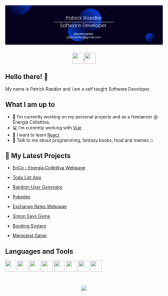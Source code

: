 # [![Header](https://github.com/Readpato/Readpato/blob/main/readme-images/patrickraedler-banner.png "Header")](https://github.com/Readpato)

<p align="center">
  <a href="https://twitter.com/patoraedler">
    <img src="https://cdn.jsdelivr.net/gh/devicons/devicon/icons/twitter/twitter-original.svg" align="center" height="35" width="35"/>
  </a>
  <a href="https://www.linkedin.com/in/patrickraedler/">
    <img src="https://cdn.jsdelivr.net/gh/devicons/devicon/icons/linkedin/linkedin-original.svg" align="center" height="35" width="35" />
  </a>
</p>

## Hello there! 👋

My name is Patrick Raedler and I am a self taught Software Developer.

## What I am up to

- 🔭 I’m currently working on my personal projects and as a freelancer @ Energia Collettiva.
- :computer: I’m currently working with [Vue](https://vuejs.org/).
- 🌱 I want to learn [React](https://reactjs.org/).
- 💬 Talk to me about programming, fantasy books, food and memes :)

## 📕 My Latest Projects

- <a href="https://github.com/Readpato/EnCoWebPage">EnCo - Energia Collettiva Webpage</a>

- <a href="https://readpato.github.io/vue-todo-list/">Todo List App</a>

- <a href="https://readpato.github.io/random-user-generator/">Random User Generator</a>

- <a href="https://readpato.github.io/pokedex/">Pokedex</a>

- <a href="https://readpato.github.io/exchange-rates-webpage/">Exchange Rates Webpage</a>

- <a href="https://readpato.github.io/game-simon-says/">Simon Says Game</a>

- <a href="https://github.com/Readpato/bookingSystem">Booking System</a>

- <a href="https://readpato.github.io/memotest-game/">Memotest Game</a>

## Languages and Tools 
<p align="left">
  <img src="https://cdn.jsdelivr.net/gh/devicons/devicon/icons/javascript/javascript-original.svg" height="35" width="35"/>
  <img src="https://cdn.jsdelivr.net/gh/devicons/devicon/icons/vuejs/vuejs-original.svg" height="35" width="35" />
  <img src="https://cdn.jsdelivr.net/gh/devicons/devicon/icons/html5/html5-original.svg" height="35" width="35" />
  <img src="https://cdn.jsdelivr.net/gh/devicons/devicon/icons/css3/css3-original.svg" height="35" width="35" />
  <img src="https://cdn.jsdelivr.net/gh/devicons/devicon/icons/tailwindcss/tailwindcss-plain.svg" height="35" width="35" />
  <img src="https://cdn.jsdelivr.net/gh/devicons/devicon/icons/sass/sass-original.svg" height="35" width="35" />
  <img src="https://cdn.jsdelivr.net/gh/devicons/devicon/icons/bootstrap/bootstrap-plain.svg" height="35" width="35" />
  <img src="https://cdn.jsdelivr.net/gh/devicons/devicon/icons/bash/bash-original.svg" height="35" width="35" />
</p>

#

<p align="center">
  <a href="https://github.com/Readpato">
    <img align="center" src="https://github-readme-stats.vercel.app/api/top-langs/?username=readpato&layout=compact&theme=gruvbox"/>
  </a>
<p>
